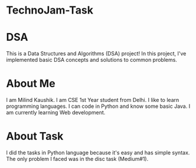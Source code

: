 # TechnoJam-Task
# DSA
This is a Data Structures and Algorithms (DSA) project! In this project, I've implemented basic DSA concepts and solutions to common problems.
# About Me
I am Milind Kaushik. I am CSE 1st Year student from Delhi. I like to learn programming languages. I can code in Python and know some basic Java. I am currently learning Web development.

# About Task
I did the tasks in Python language because it's easy and has simple syntax. The only problem I faced was in the disc task (Medium#1).
